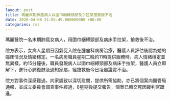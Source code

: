 ```yaml
---
layout: post
title: 瑪麗末期肺癌病人以圍巾綑縛頸部及手拉架搶救後不治
date: 2020-04-08 21:05:49.000000000 +08:00
categories: rss
---
```


瑪麗醫院一名末期肺癌女病人，用圍巾綑縛頸部及病床手拉架，搶救後不治。

院方表示，女病人星期日因氣促入院在腫瘤科病房治療，醫護人員評估後認為她的臨床情況及情緒穩定。一名病房職員星期二晚約11時提供服務時，病人情緒穩定並無異樣，約15分鐘後，職員發現病人以圍巾綑縛頸部及病床手拉架，醫護人員立即解下，進行心肺復甦及通知家屬，經搶救後今日凌晨證實不治。

院方對事件深感難過，向家屬致以深切慰問，提供所需協助，亦已將個案向醫管局通報，並成立委員會調查事件經過，8星期後提交報告，個案已轉交死因裁判官跟進。
